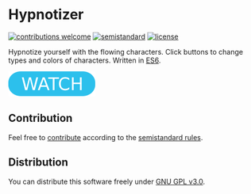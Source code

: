 # Hypnotizer

[![contributions welcome](https://img.shields.io/badge/contributions-welcome-brightgreen.svg)](https://github.com/berkerol/hypnotizer/issues)
[![semistandard](https://img.shields.io/badge/code%20style-semistandard-brightgreen.svg)](https://github.com/Flet/semistandard)
[![license](https://img.shields.io/badge/license-GPL--3.0-blue.svg)](https://github.com/berkerol/hypnotizer/blob/master/LICENSE)

Hypnotize yourself with the flowing characters. Click buttons to change types and colors of characters. Written in [ES6](https://www.ecma-international.org/ecma-262/6.0/).

[![button](watch.png)](https://berkerol.github.io/hypnotizer/hypnotizer.html)

## Contribution

Feel free to [contribute](https://github.com/berkerol/hypnotizer/issues) according to the [semistandard rules](https://github.com/Flet/semistandard).

## Distribution

You can distribute this software freely under [GNU GPL v3.0](https://github.com/berkerol/hypnotizer/blob/master/LICENSE).

